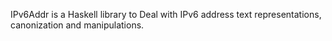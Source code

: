 IPv6Addr is a Haskell library to Deal with IPv6 address text representations, canonization and manipulations.
